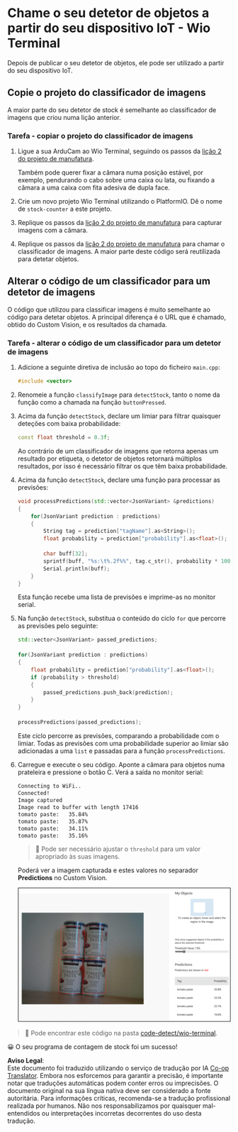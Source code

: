 <!--
CO_OP_TRANSLATOR_METADATA:
{
  "original_hash": "4cf1421420a6fab9ab4f2c391bd523b7",
  "translation_date": "2025-08-25T20:48:24+00:00",
  "source_file": "5-retail/lessons/2-check-stock-device/wio-terminal-object-detector.md",
  "language_code": "pt"
}
-->
# Chame o seu detetor de objetos a partir do seu dispositivo IoT - Wio Terminal

Depois de publicar o seu detetor de objetos, ele pode ser utilizado a partir do seu dispositivo IoT.

## Copie o projeto do classificador de imagens

A maior parte do seu detetor de stock é semelhante ao classificador de imagens que criou numa lição anterior.

### Tarefa - copiar o projeto do classificador de imagens

1. Ligue a sua ArduCam ao Wio Terminal, seguindo os passos da [lição 2 do projeto de manufatura](../../../4-manufacturing/lessons/2-check-fruit-from-device/wio-terminal-camera.md#task---connect-the-camera).

    Também pode querer fixar a câmara numa posição estável, por exemplo, pendurando o cabo sobre uma caixa ou lata, ou fixando a câmara a uma caixa com fita adesiva de dupla face.

1. Crie um novo projeto Wio Terminal utilizando o PlatformIO. Dê o nome de `stock-counter` a este projeto.

1. Replique os passos da [lição 2 do projeto de manufatura](../../../4-manufacturing/lessons/2-check-fruit-from-device/README.md#task---capture-an-image-using-an-iot-device) para capturar imagens com a câmara.

1. Replique os passos da [lição 2 do projeto de manufatura](../../../4-manufacturing/lessons/2-check-fruit-from-device/README.md#task---classify-images-from-your-iot-device) para chamar o classificador de imagens. A maior parte deste código será reutilizada para detetar objetos.

## Alterar o código de um classificador para um detetor de imagens

O código que utilizou para classificar imagens é muito semelhante ao código para detetar objetos. A principal diferença é o URL que é chamado, obtido do Custom Vision, e os resultados da chamada.

### Tarefa - alterar o código de um classificador para um detetor de imagens

1. Adicione a seguinte diretiva de inclusão ao topo do ficheiro `main.cpp`:

    ```cpp
    #include <vector>
    ```

1. Renomeie a função `classifyImage` para `detectStock`, tanto o nome da função como a chamada na função `buttonPressed`.

1. Acima da função `detectStock`, declare um limiar para filtrar quaisquer deteções com baixa probabilidade:

    ```cpp
    const float threshold = 0.3f;
    ```

    Ao contrário de um classificador de imagens que retorna apenas um resultado por etiqueta, o detetor de objetos retornará múltiplos resultados, por isso é necessário filtrar os que têm baixa probabilidade.

1. Acima da função `detectStock`, declare uma função para processar as previsões:

    ```cpp
    void processPredictions(std::vector<JsonVariant> &predictions)
    {
        for(JsonVariant prediction : predictions)
        {
            String tag = prediction["tagName"].as<String>();
            float probability = prediction["probability"].as<float>();
    
            char buff[32];
            sprintf(buff, "%s:\t%.2f%%", tag.c_str(), probability * 100.0);
            Serial.println(buff);
        }
    }
    ```

    Esta função recebe uma lista de previsões e imprime-as no monitor serial.

1. Na função `detectStock`, substitua o conteúdo do ciclo `for` que percorre as previsões pelo seguinte:

    ```cpp
    std::vector<JsonVariant> passed_predictions;

    for(JsonVariant prediction : predictions) 
    {
        float probability = prediction["probability"].as<float>();
        if (probability > threshold)
        {
            passed_predictions.push_back(prediction);
        }
    }

    processPredictions(passed_predictions);
    ```

    Este ciclo percorre as previsões, comparando a probabilidade com o limiar. Todas as previsões com uma probabilidade superior ao limiar são adicionadas a uma `list` e passadas para a função `processPredictions`.

1. Carregue e execute o seu código. Aponte a câmara para objetos numa prateleira e pressione o botão C. Verá a saída no monitor serial:

    ```output
    Connecting to WiFi..
    Connected!
    Image captured
    Image read to buffer with length 17416
    tomato paste:   35.84%
    tomato paste:   35.87%
    tomato paste:   34.11%
    tomato paste:   35.16%
    ```

    > 💁 Pode ser necessário ajustar o `threshold` para um valor apropriado às suas imagens.

    Poderá ver a imagem capturada e estes valores no separador **Predictions** no Custom Vision.

    ![4 latas de polpa de tomate numa prateleira com previsões para as 4 deteções de 35.8%, 33.5%, 25.7% e 16.6%](../../../../../translated_images/custom-vision-stock-prediction.942266ab1bcca3410ecdf23643b9f5f570cfab2345235074e24c51f285777613.pt.png)

> 💁 Pode encontrar este código na pasta [code-detect/wio-terminal](../../../../../5-retail/lessons/2-check-stock-device/code-detect/wio-terminal).

😀 O seu programa de contagem de stock foi um sucesso!

**Aviso Legal**:  
Este documento foi traduzido utilizando o serviço de tradução por IA [Co-op Translator](https://github.com/Azure/co-op-translator). Embora nos esforcemos para garantir a precisão, é importante notar que traduções automáticas podem conter erros ou imprecisões. O documento original na sua língua nativa deve ser considerado a fonte autoritária. Para informações críticas, recomenda-se a tradução profissional realizada por humanos. Não nos responsabilizamos por quaisquer mal-entendidos ou interpretações incorretas decorrentes do uso desta tradução.